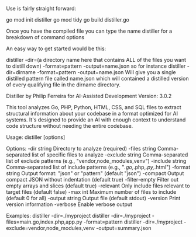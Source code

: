 Use is fairly straight forward:

go mod init distiller
go mod tidy
go build distiller.go

Once you have the compiled file you can type the name distiller for a breakdown of command options

An easy way to get started would be this:

distiller -dir=(a directory name here that contains ALL of the files you want to distill down) -format=pattern -output=name.json
    so for instance distiller -dir=dirname -format=pattern -output=name.json
Will give you a single distilled pattern file called name.json which will contained a distilled version of every qualifying file in the dirname directory.

Distiller by Philip Ferreira for AI-Assisted Development
Version: 3.0.2

This tool analyzes Go, PHP, Python, HTML, CSS, and SQL files to extract structural information about 
your codebase in a format optimized for AI systems. It's designed to provide an AI with enough 
context to understand code structure without needing the entire codebase.

Usage: distiller [options]

Options:
  -dir string       Directory to analyze (required)
  -files string     Comma-separated list of specific files to analyze
  -exclude string   Comma-separated list of exclude patterns (e.g., "vendor,node_modules,venv")
  -include string   Comma-separated list of include patterns (e.g., "*.go,*.php,*.py,*.html")
  -format string    Output format: "json" or "pattern" (default "json")
  -compact          Output compact JSON without indentation (default true)
  -filter-empty     Filter out empty arrays and slices (default true)
  -relevant         Only include files relevant to target files (default false)
  -max int          Maximum number of files to include (default 0 for all)
  -output string    Output file (default stdout)
  -version          Print version information
  -verbose          Enable verbose output

Examples:
  distiller -dir=./myproject
  distiller -dir=./myproject -files=main.go,index.php,app.py -format=pattern
  distiller -dir=./myproject -exclude=vendor,node_modules,venv -output=summary.json
